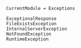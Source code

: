 ```@meta
CurrentModule = Exceptions
```

```@docs
ExceptionalResponse
FileExistsException
InternalServerException
NotFoundException
RuntimeException
```
